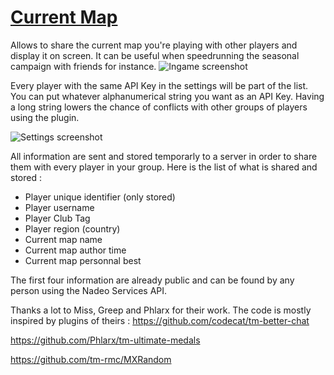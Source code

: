 # [Current Map](https://openplanet.dev/)

  

Allows to share the current map you're playing with other players and display it on screen. It can be useful when speedrunning the seasonal campaign with friends for instance.
![Ingame screenshot](https://i.imgur.com/rU4WQlQ.png)

Every player with the same API Key in the settings will be part of the list. You can put whatever alphanumerical string you want as an API Key. Having a long string lowers the chance of conflicts with other groups of players using the plugin.

![Settings screenshot](https://i.imgur.com/kcnF2Oc.png)

All information are sent and stored temporarly to a server in order to share them with every player in your group. Here is the list of what is shared and stored :

 - Player unique identifier (only stored)
 - Player username
 - Player Club Tag
 - Player region (country)
 - Current map name
 - Current map author time
 - Current map personnal best

The first four information are already public and can be found by any person using the Nadeo Services API.

Thanks a lot to Miss, Greep and Phlarx for their work. The code is mostly inspired by plugins of theirs :
https://github.com/codecat/tm-better-chat

https://github.com/Phlarx/tm-ultimate-medals

https://github.com/tm-rmc/MXRandom
